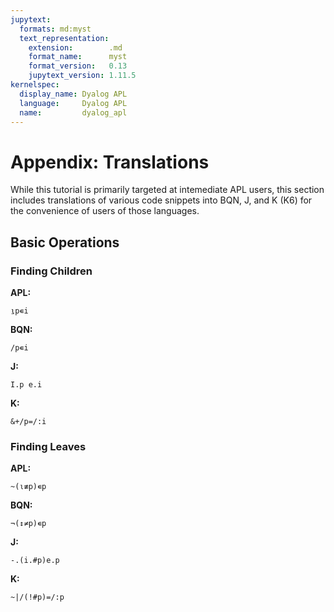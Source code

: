 ```yaml
---
jupytext:
  formats: md:myst
  text_representation:
    extension:        .md
    format_name:      myst
    format_version:   0.13
    jupytext_version: 1.11.5
kernelspec:
  display_name: Dyalog APL
  language:     Dyalog APL
  name:         dyalog_apl
---
```


# Appendix: Translations

While this tutorial is primarily targeted at intemediate APL users, this section includes translations of various code snippets into BQN, J, and K (K6) for the convenience of users of those languages.

## Basic Operations

### Finding Children

**APL:**

```
⍸p∊i
```

**BQN:**

```
/p∊i
```

**J:**

```
I.p e.i
```

**K:**

```
&+/p=/:i
```

### Finding Leaves

**APL:**

```
~(⍳≢p)∊p
```

**BQN:**

```
¬(↕≠p)∊p
```

**J:**

```
-.(i.#p)e.p
```

**K:**
```
~|/(!#p)=/:p
```
